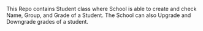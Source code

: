 This Repo contains Student class where School is able to create and check Name, Group, and Grade of a Student.
The School can also Upgrade and Downgrade grades of a student.
